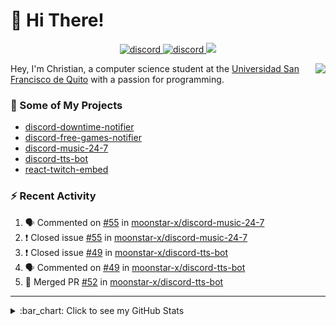 # :wave: Hi There!

<p align="center">
  <a href="https://discord.gg/mhj3Zsv">
    <img alt="discord" src="https://img.shields.io/discord/730998659008823296.svg?label=&logo=discord&logoColor=ffffff&color=7389D8&labelColor=6A7EC2"/>
  </a>
  <a href="https://twitter.com/moonstar_x99">
    <img alt="discord" src="https://img.shields.io/twitter/follow/moonstar_x99?label=Follow%20Me%21&style=social"/>
  </a>
  <a href="https://badges.pufler.dev">
    <img src="https://badges.pufler.dev/visits/moonstar-x/moonstar-x?style=flat&logo=github">
  </a>
</p>

<img align="right" src="https://media.tenor.com/images/cb8fb20986aac7eef75c8ce6bc3997c0/tenor.gif" />

Hey, I'm Christian, a computer science student at the [Universidad San Francisco de Quito](http://www.usfq.edu.ec/Paginas/Inicio.aspx) with a passion for programming.

### :rocket: Some of My Projects

* [discord-downtime-notifier](https://github.com/moonstar-x/discord-downtime-notifier)
* [discord-free-games-notifier](https://github.com/moonstar-x/discord-free-games-notifier)
* [discord-music-24-7](https://github.com/moonstar-x/discord-music-24-7)
* [discord-tts-bot](https://github.com/moonstar-x/discord-tts-bot)
* [react-twitch-embed](https://github.com/moonstar-x/react-twitch-embed)

### :zap: Recent Activity

<!--START_SECTION:activity-->
1. 🗣 Commented on [#55](https://github.com/moonstar-x/discord-music-24-7/issues/55) in [moonstar-x/discord-music-24-7](https://github.com/moonstar-x/discord-music-24-7)
2. ❗️ Closed issue [#55](https://github.com/moonstar-x/discord-music-24-7/issues/55) in [moonstar-x/discord-music-24-7](https://github.com/moonstar-x/discord-music-24-7)
3. ❗️ Closed issue [#49](https://github.com/moonstar-x/discord-tts-bot/issues/49) in [moonstar-x/discord-tts-bot](https://github.com/moonstar-x/discord-tts-bot)
4. 🗣 Commented on [#49](https://github.com/moonstar-x/discord-tts-bot/issues/49) in [moonstar-x/discord-tts-bot](https://github.com/moonstar-x/discord-tts-bot)
5. 🎉 Merged PR [#52](https://github.com/moonstar-x/discord-tts-bot/pull/52) in [moonstar-x/discord-tts-bot](https://github.com/moonstar-x/discord-tts-bot)
<!--END_SECTION:activity-->

---

<details>
  <summary>
    :bar_chart: Click to see my GitHub Stats
  </summary>
  <p align="center">
    <br>
    <img alt="GitHub Stats" src="https://github-readme-stats.vercel.app/api?username=moonstar-x&count_private=true&show_icons=true&theme=dracula" />
    <br>
    <img alt="GitHub Top Languages" src="https://github-readme-stats.vercel.app/api/top-langs/?username=moonstar-x&layout=compact&theme=dracula" />
  </p>
</details>
